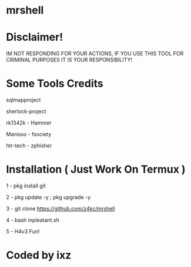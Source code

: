 # mrshell

# Disclaimer!
IM NOT RESPONDING FOR YOUR ACTIONS, IF YOU USE THIS TOOL FOR CRIMINAL PURPOSES IT IS YOUR RESPONSIBILITY!

# Some Tools Credits

sqlmapproject

sherlock-project

rk1342k - Hammer

Manisso - fsociety

htr-tech - zphisher

# Installation ( Just Work On Termux )

1 - pkg install git 

2 - pkg update -y ; pkg upgrade -y

3 - git clone https://github.com/z4kc/mrshell

4 - bash inpleatant.sh

5 - H4v3 Fun!

# Coded by ixz

